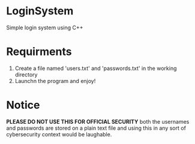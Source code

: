 # LoginSystem
Simple login system using C++

# Requirments
1. Create a file named 'users.txt' and 'passwords.txt' in the working directory
2. Launchn the program and enjoy!

# Notice
**PLEASE DO NOT USE THIS FOR OFFICIAL SECURITY**
both the usernames and passwords are stored on a plain text file and using this in any sort of cybersecurity context would be laughable.
